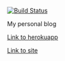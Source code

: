 [![Build Status](https://travis-ci.org/Hunk13/blog.svg?branch=master)](https://travis-ci.org/Hunk13/blog)

My personal blog

[Link to herokuapp](https://myblog-2.herokuapp.com/)

[Link to site](https://blog.kalinka.pw/)
